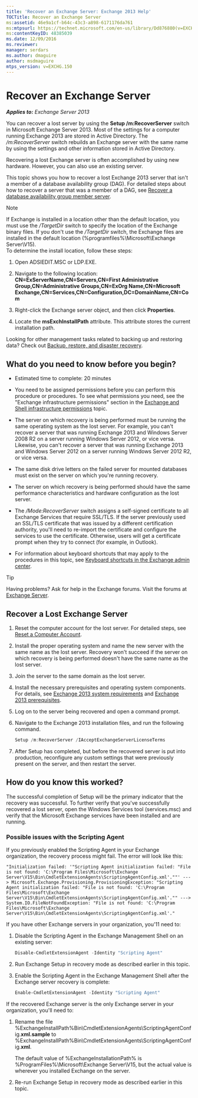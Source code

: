 ```yaml
---
title: 'Recover an Exchange Server: Exchange 2013 Help'
TOCTitle: Recover an Exchange Server
ms:assetid: 46e9a1cf-b64c-43c3-a898-6171176da761
ms:mtpsurl: https://technet.microsoft.com/en-us/library/Dd876880(v=EXCHG.150)
ms:contentKeyID: 48385039
ms.date: 12/09/2016
ms.reviewer: 
manager: serdars
ms.author: dmaguire
author: msdmaguire
mtps_version: v=EXCHG.150
---
```


# Recover an Exchange Server

_**Applies to:** Exchange Server 2013_

You can recover a lost server by using the **Setup /m:RecoverServer** switch in Microsoft Exchange Server 2013. Most of the settings for a computer running Exchange 2013 are stored in Active Directory. The */m:RecoverServer* switch rebuilds an Exchange server with the same name by using the settings and other information stored in Active Directory.

Recovering a lost Exchange server is often accomplished by using new hardware. However, you can also use an existing server.

This topic shows you how to recover a lost Exchange 2013 server that isn't a member of a database availability group (DAG). For detailed steps about how to recover a server that was a member of a DAG, see [Recover a database availability group member server](recover-a-database-availability-group-member-server-exchange-2013-help.md).

> [!NOTE]
> If Exchange is installed in a location other than the default location, you must use the <EM>/TargetDir</EM> switch to specify the location of the Exchange binary files. If you don't use the <EM>/TargetDir</EM> switch, the Exchange files are installed in the default location (%programfiles%\Microsoft\Exchange Server\V15).<BR>To determine the install location, follow these steps:
> <OL>
> <LI>
> <P>Open ADSIEDIT.MSC or LDP.EXE.</P>
> <LI>
> <P>Navigate to the following location: <STRONG>CN=ExServerName,CN=Servers,CN=First Administrative Group,CN=Administrative Groups,CN=ExOrg Name,CN=Microsoft Exchange,CN=Services,CN=Configuration,DC=DomainName,CN=Com</STRONG></P>
> <LI>
> <P>Right-click the Exchange server object, and then click <STRONG>Properties</STRONG>.</P>
> <LI>
> <P>Locate the <STRONG>msExchInstallPath</STRONG> attribute. This attribute stores the current installation path.</P></LI></OL>

Looking for other management tasks related to backing up and restoring data? Check out [Backup, restore, and disaster recovery](backup-restore-and-disaster-recovery-exchange-2013-help.md).

## What do you need to know before you begin?

- Estimated time to complete: 20 minutes

- You need to be assigned permissions before you can perform this procedure or procedures. To see what permissions you need, see the "Exchange infrastructure permissions" section in the [Exchange and Shell infrastructure permissions](exchange-and-shell-infrastructure-permissions-exchange-2013-help.md) topic.

- The server on which recovery is being performed must be running the same operating system as the lost server. For example, you can't recover a server that was running Exchange 2013 and Windows Server 2008 R2 on a server running Windows Server 2012, or vice versa. Likewise, you can't recover a server that was running Exchange 2013 and Windows Server 2012 on a server running Windows Server 2012 R2, or vice versa.

- The same disk drive letters on the failed server for mounted databases must exist on the server on which you're running recovery.

- The server on which recovery is being performed should have the same performance characteristics and hardware configuration as the lost server.

- The _/Mode:RecoverServer_ switch assigns a self-signed certificate to all Exchange Services that require SSL/TLS. If the server previously used an SSL/TLS certificate that was issued by a different certification authority, you'll need to re-import the certificate and configure the services to use the certificate. Otherwise, users will get a certificate prompt when they try to connect (for example, in Outlook).

- For information about keyboard shortcuts that may apply to the procedures in this topic, see [Keyboard shortcuts in the Exchange admin center](keyboard-shortcuts-in-the-exchange-admin-center-2013-help.md).

> [!TIP]
> Having problems? Ask for help in the Exchange forums. Visit the forums at [Exchange Server](https://go.microsoft.com/fwlink/p/?linkid=60612).

## Recover a Lost Exchange Server

1. Reset the computer account for the lost server. For detailed steps, see [Reset a Computer Account](https://go.microsoft.com/fwlink/p/?linkid=165388).

2. Install the proper operating system and name the new server with the same name as the lost server. Recovery won't succeed if the server on which recovery is being performed doesn't have the same name as the lost server.

3. Join the server to the same domain as the lost server.

4. Install the necessary prerequisites and operating system components. For details, see [Exchange 2013 system requirements](exchange-2013-system-requirements-exchange-2013-help.md) and [Exchange 2013 prerequisites](exchange-2013-prerequisites-exchange-2013-help.md).

5. Log on to the server being recovered and open a command prompt.

6. Navigate to the Exchange 2013 installation files, and run the following command.

    ```powershell
    Setup /m:RecoverServer /IAcceptExchangeServerLicenseTerms
    ```

7. After Setup has completed, but before the recovered server is put into production, reconfigure any custom settings that were previously present on the server, and then restart the server.

## How do you know this worked?

The successful completion of Setup will be the primary indicator that the recovery was successful. To further verify that you've successfully recovered a lost server, open the Windows Services tool (services.msc) and verify that the Microsoft Exchange services have been installed and are running.

### Possible issues with the Scripting Agent

If you previously enabled the Scripting Agent in your Exchange organization, the recovery process might fail. The error will look like this:

```text
"Initialization failed: '"Scripting Agent initialization failed: "File is not found: 'C:\Program Files\Microsoft\Exchange Server\V15\Bin\CmdletExtensionAgents\ScriptingAgentConfig.xml'.""' ---> Microsoft.Exchange.Provisioning.ProvisioningException: "Scripting Agent initialization failed: "File is not found: 'C:\Program Files\Microsoft\Exchange Server\V15\Bin\CmdletExtensionAgents\ScriptingAgentConfig.xml'."" ---> System.IO.FileNotFoundException: "File is not found: 'C:\Program Files\Microsoft\Exchange Server\V15\Bin\CmdletExtensionAgents\ScriptingAgentConfig.xml'."
```

If you have other Exchange servers in your organization, you'11 need to:

1. Disable the Scripting Agent in the Exchange Management Shell on an existing server:

   ```powershell
   Disable-CmdletExtensionAgent -Identity "Scripting Agent"
   ```

2. Run Exchange Setup in recovery mode as described earlier in this topic.

3. Enable the Scripting Agent in the Exchange Management Shell after the Exchange server recovery is complete:

   ```powershell
   Enable-CmdletExtensionAgent -Identity "Scripting Agent"
   ```

If the recovered Exchange server is the only Exchange server in your organization, you'll need to:

1. Rename the file %ExchangeInstallPath%Bin\CmdletExtensionAgents\ScriptingAgentConfig.**xml.sample** to %ExchangeInstallPath%Bin\CmdletExtensionAgents\ScriptingAgentConfig.**xml**.

    The default value of %ExchangeInstallationPath% is %ProgramFiles%\Microsoft\Exchange Server\V15\, but the actual value is wherever you installed Exchange on the server.

2. Re-run Exchange Setup in recovery mode as described earlier in this topic.
